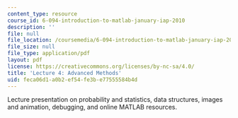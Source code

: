 ```yaml
---
content_type: resource
course_id: 6-094-introduction-to-matlab-january-iap-2010
description: ''
file: null
file_location: /coursemedia/6-094-introduction-to-matlab-january-iap-2010/feca06d1a0b2ef54fe3be77555584b4d_MIT6_094IAP10_lec04.pdf
file_size: null
file_type: application/pdf
layout: pdf
license: https://creativecommons.org/licenses/by-nc-sa/4.0/
title: 'Lecture 4: Advanced Methods'
uid: feca06d1-a0b2-ef54-fe3b-e77555584b4d
---
```

Lecture presentation on probability and statistics, data structures, images and animation, debugging, and online MATLAB resources.